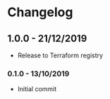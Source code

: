 # Changelog
## 1.0.0 - 21/12/2019
* Release to Terraform registry

### 0.1.0 - 13/10/2019
* Initial commit
